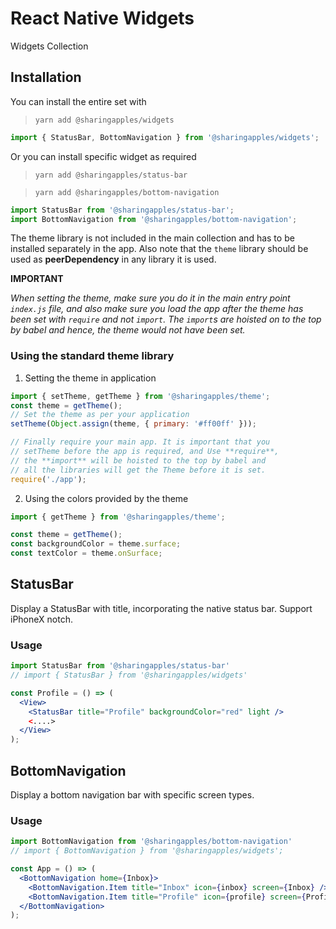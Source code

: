 # React Native Widgets
Widgets Collection

## Installation
You can install the entire set with
> `yarn add @sharingapples/widgets`

```javascript
import { StatusBar, BottomNavigation } from '@sharingapples/widgets';
```

Or you can install specific widget as required
> `yarn add @sharingapples/status-bar`

> `yarn add @sharingapples/bottom-navigation`

```javascript
import StatusBar from '@sharingapples/status-bar';
import BottomNavigation from '@sharingapples/bottom-navigation';
```

The theme library is not included in the main collection and has to
be installed separately in the app. Also note that the `theme` library
should be used as **peerDependency** in any library it is used.

**IMPORTANT**

*When setting the theme, make sure you do it in the main entry point
`index.js` file, and also make sure you load the app after the theme
has been set with `require` and not `import`. The `import`s are hoisted
on to the top by babel and hence, the theme would not have been set.*

### Using the standard theme library
1. Setting the theme in application
```javascript
import { setTheme, getTheme } from '@sharingapples/theme';
const theme = getTheme();
// Set the theme as per your application
setTheme(Object.assign(theme, { primary: '#ff00ff' }));

// Finally require your main app. It is important that you
// setTheme before the app is required, and Use **require**,
// the **import** will be hoisted to the top by babel and
// all the libraries will get the Theme before it is set.
require('./app');
```

2. Using the colors provided by the theme
```javascript
import { getTheme } from '@sharingapples/theme';

const theme = getTheme();
const backgroundColor = theme.surface;
const textColor = theme.onSurface;
```

## StatusBar
Display a StatusBar with title, incorporating the native status bar.
Support iPhoneX notch.

### Usage
```jsx
import StatusBar from '@sharingapples/status-bar'
// import { StatusBar } from '@sharingapples/widgets'

const Profile = () => (
  <View>
    <StatusBar title="Profile" backgroundColor="red" light />
    <....>
  </View>
);
```

## BottomNavigation
Display a bottom navigation bar with specific screen types.

### Usage
```jsx
import BottomNavigation from '@sharingapples/bottom-navigation'
// import { BottomNavigation } from '@sharingapples/widgets';

const App = () => (
  <BottomNavigation home={Inbox}>
    <BottomNavigation.Item title="Inbox" icon={inbox} screen={Inbox} />
    <BottomNavigation.Item title="Profile" icon={profile} screen={Profile} />
  </BottomNavigation>
);
```